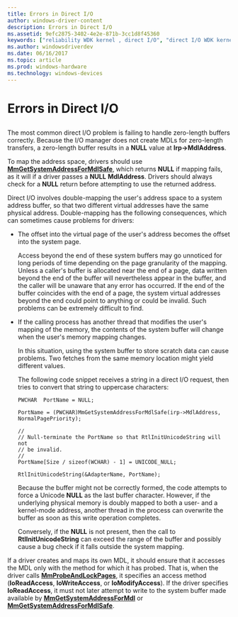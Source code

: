 ```yaml
---
title: Errors in Direct I/O
author: windows-driver-content
description: Errors in Direct I/O
ms.assetid: 9efc2875-3402-4e2e-871b-3cc1d8f45360
keywords: ["reliability WDK kernel , direct I/O", "direct I/O WDK kernel", "I/O WDK kernel , direct I/O", "zero-length buffers WDK kernel"]
ms.author: windowsdriverdev
ms.date: 06/16/2017
ms.topic: article
ms.prod: windows-hardware
ms.technology: windows-devices
---
```


# Errors in Direct I/O


## <a href="" id="ddk-errors-in-direct-i-o-kg"></a>


The most common direct I/O problem is failing to handle zero-length buffers correctly. Because the I/O manager does not create MDLs for zero-length transfers, a zero-length buffer results in a **NULL** value at **Irp-&gt;MdlAddress**.

To map the address space, drivers should use [**MmGetSystemAddressForMdlSafe**](https://msdn.microsoft.com/library/windows/hardware/ff554559), which returns **NULL** if mapping fails, as it will if a driver passes a **NULL** **MdlAddress**. Drivers should always check for a **NULL** return before attempting to use the returned address.

Direct I/O involves double-mapping the user's address space to a system address buffer, so that two different virtual addresses have the same physical address. Double-mapping has the following consequences, which can sometimes cause problems for drivers:

-   The offset into the virtual page of the user's address becomes the offset into the system page.

    Access beyond the end of these system buffers may go unnoticed for long periods of time depending on the page granularity of the mapping. Unless a caller's buffer is allocated near the end of a page, data written beyond the end of the buffer will nevertheless appear in the buffer, and the caller will be unaware that any error has occurred. If the end of the buffer coincides with the end of a page, the system virtual addresses beyond the end could point to anything or could be invalid. Such problems can be extremely difficult to find.

-   If the calling process has another thread that modifies the user's mapping of the memory, the contents of the system buffer will change when the user's memory mapping changes.

    In this situation, using the system buffer to store scratch data can cause problems. Two fetches from the same memory location might yield different values.

    The following code snippet receives a string in a direct I/O request, then tries to convert that string to uppercase characters:

    ```
    PWCHAR  PortName = NULL;

    PortName = (PWCHAR)MmGetSystemAddressForMdlSafe(irp->MdlAddress, NormalPagePriority);

    //
    // Null-terminate the PortName so that RtlInitUnicodeString will not
    // be invalid.
    //
    PortName[Size / sizeof(WCHAR) - 1] = UNICODE_NULL;

    RtlInitUnicodeString(&AdapterName, PortName);
    ```

    Because the buffer might not be correctly formed, the code attempts to force a Unicode **NULL** as the last buffer character. However, if the underlying physical memory is doubly mapped to both a user- and a kernel-mode address, another thread in the process can overwrite the buffer as soon as this write operation completes.

    Conversely, if the **NULL** is not present, then the call to **RtlInitUnicodeString** can exceed the range of the buffer and possibly cause a bug check if it falls outside the system mapping.

If a driver creates and maps its own MDL, it should ensure that it accesses the MDL only with the method for which it has probed. That is, when the driver calls [**MmProbeAndLockPages**](https://msdn.microsoft.com/library/windows/hardware/ff554664), it specifies an access method (**IoReadAccess**, **IoWriteAccess**, or **IoModifyAccess**). If the driver specifies **IoReadAccess**, it must not later attempt to write to the system buffer made available by [**MmGetSystemAddressForMdl**](https://msdn.microsoft.com/library/windows/hardware/ff554556) or [**MmGetSystemAddressForMdlSafe**](https://msdn.microsoft.com/library/windows/hardware/ff554559).

 

 




